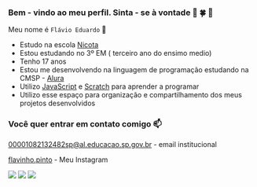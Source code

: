 ### Bem - vindo  ao meu perfil. Sinta - se à vontade 🤍 🍀 💙 

Meu nome é `Flávio Eduardo` 🥇 

- Estudo na escola [Nicota](https://www.instagram.com/escola.donanicota)
- Estou estudando no 3º EM ( terceiro ano do ensimo medio)
- Tenho 17 anos
- Estou me desenvolvendo na linguagem de programação estudando  na CMSP - [Alura](https://www.alura.com.br) 
- Utilizo  [JavaScript](https://www.javascript.com.br) e [Scratch](https://www.scratch.com.br) para aprender a programar
- Utilizo  esse espaço para organização e compartilhamento dos meus projetos desenvolvidos


  
### Você quer entrar em contato comigo 📫

00001082132482sp@al.educacao.sp.gov.br - email institucional

[flavinho.pinto](https://www.instagram.com/flavinho.pinto)  - Meu Instagram 

![](https://media1.tenor.com/m/uO37-aKreAEAAAAC/kakashi-naruto.gif)   ![](https://media1.tenor.com/m/opEBWw0uddoAAAAC/umm.gif)
![](https://media1.tenor.com/m/GOabrbLMl4AAAAAd/plink-cat-plink.gif)


